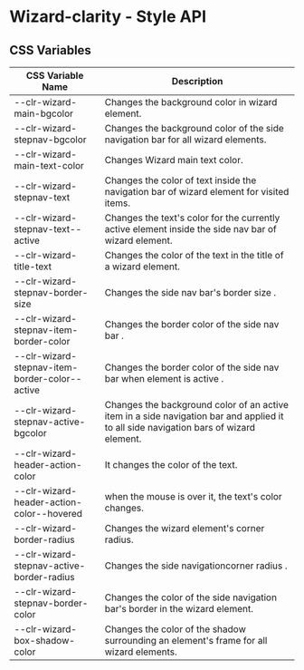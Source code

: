 # Wizard-clarity - Style API

## CSS Variables

| CSS Variable Name          | Description                                                        |
| -------------------------- | ------------------------------------------------------------------ |
| --clr-wizard-main-bgcolor    | Changes the background color in wizard element.
| --clr-wizard-stepnav-bgcolor | Changes the background color of the side navigation bar for all wizard elements.
| --clr-wizard-main-text-color | Changes Wizard main text color.
| --clr-wizard-stepnav-text    | Changes the color of text inside the navigation bar of wizard element for visited items.
| --clr-wizard-stepnav-text--active | Changes the text's color for the currently active element inside the side nav bar of wizard element.
| --clr-wizard-title-text | Changes the color of the text in the title of a wizard element. 
| --clr-wizard-stepnav-border-size | Changes the side nav bar's border size .
| --clr-wizard-stepnav-item-border-color | Changes the border color of the side nav bar .
| --clr-wizard-stepnav-item-border-color--active | Changes the border color of the side nav bar when element is active .
| --clr-wizard-stepnav-active-bgcolor | Changes the background color of an active item in a side navigation bar and applied it to all side navigation bars of wizard element.
| --clr-wizard-header-action-color| It changes the color of the text.
| --clr-wizard-header-action-color--hovered | when the mouse is over it, the text's color changes.
| --clr-wizard-border-radius | Changes the wizard element's corner radius.
| --clr-wizard-stepnav-active-border-radius | Changes the side navigationcorner radius .
| --clr-wizard-stepnav-border-color | Changes the color of the side navigation bar's border in the wizard element.
| --clr-wizard-box-shadow-color | Changes the color of the shadow surrounding an element's frame for all wizard elements.